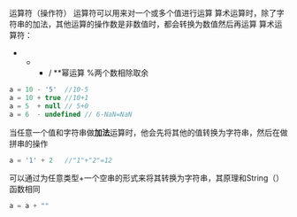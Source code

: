 运算符（操作符）
	运算符可以用来对一个或多个值进行运算
	算术运算时，除了字符串的加法，其他运算的操作数是非数值时，都会转换为数值然后再运算
	算术运算符：

+ - * / **幂运算 %两个数相除取余

```js
a = 10 - '5'  //10-5
a = 10 + true //10+1
a = 5  + null // 5+0
a = 6  - undefined // 6-NaN=NaN
```

当任意一个值和字符串做**加法**运算时，他会先将其他的值转换为字符串，然后在做拼串的操作

```js
a = '1' + 2   //"1"+"2"=12

```

可以通过为任意类型+一个空串的形式来将其转换为字符串，其原理和String（）函数相同

```js
a = a + ""
```


